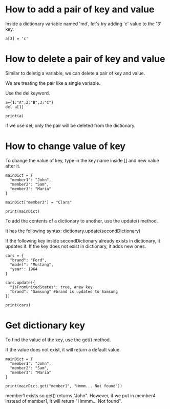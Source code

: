 # How to add a pair of key and value

Inside a dictionary variable named 'md', let's try adding 'c' value to the '3' key.

```
a[3] = 'c'
```

# How to delete a pair of key and value

Similar to deletig a variable, we can delete a pair of key and value.

We are treating the pair like a single variable.

Use the del keyword.

```
a={1:"A",2:"B",3;"C"}
del a[1]

print(a)
```

if we use del, only the pair will be deleted from the dictionary.

# How to change value of key

To change the value of key, type in the key name inside [] and new value after it.

```
mainDict = {
  "member1": "John",
  "member2": "Sam",
  "member3": "Maria"
}

mainDict["member3"] = "Clara"

print(mainDict)
```

To add the contents of a dictionary to another, use the update() method.

It has the following syntax: dictionary.update(secondDictionary)

If the following key inside secondDictionary already exists in dictionary, it updates it. If the key does not exist in dictionary, it adds new ones.

```
cars = {
  "brand": "Ford",
  "model": "Mustang",
  "year": 1964
}

cars.update({
  "isFromUnitedStates": true, #new key
  "brand": "Samsung" #brand is updated to Samsung
})

print(cars)
```

# Get dictionary key

To find the value of the key, use the get() method.

If the value does not exist, it will return a default value.

```
mainDict = {
  "member1": "John",
  "member2": "Sam",
  "member3": "Maria"
}

print(mainDict.get("member1", "Hmmm... Not found"))
```

member1 exists so get() returns "John". However, if we put in member4 instead of member1, it will return "Hmmm... Not found".
